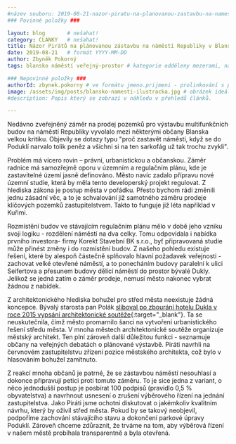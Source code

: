 ```yaml
---
#název souboru: 2019-08-21-nazor-piratu-na-planovanou-zastavbu-na-namesti-republiky-v-blansku.md
### Povinné položky ###

layout: blog       # nešahat!
category: CLANKY   # nešahat!
title: Názor Pirátů na plánovanou zástavbu na náměstí Republiky v Blansku
date: 2019-08-21   # formát YYYY-MM-DD
author: Zbyněk Pokorný
tags: blansko náměstí veřejný-prostor # kategorie odděleny mezerami, např. volby zemědělství životní-prostředí piráti (viz https://jihomoravsky.pirati.cz/tags/)

### Nepovinné položky ###
authorId: zbynek.pokorny # ve formátu jmeno.prijmeni - prolinkování s profilem přes uid
image: /assets/img/posts/blansko-namesti-ilustracka.jpg # obrázek ideálně 420x677px minifikovaný přes https://tinypng.com/
#description: Popis který se zobrazí v náhledu v přehledů článků.

---
```


Nedávno zveřejněný záměr na prodej pozemků pro výstavbu multifunkčních budov na náměstí Republiky vyvolalo mezi některými občany Blanska velkou kritiku. Objevily se dotazy typu "proč zastavět náměstí, když se do Poduklí narvalo tolik peněz a všichni si na ten sarkofág už tak trochu zvykli". 

Problém má vícero rovin – právní, urbanistickou a občanskou. Záměr radnice má samozřejmě oporu v územním a regulačním plánu, kde je zastavitelné území jasně definováno. Město navíc zadalo přípravu nové územní studie, která by měla tento developerský projekt regulovat. Z hlediska zákona je postup města v pořádku. Přesto bychom rádi změnili jednu zásadní věc, a to je schvalování již samotného záměru prodeje klíčových pozemků zastupitelstvem. Takto to funguje již léta například v Kuřimi.

Rozmístění budov ve stávajícím regulačním plánu mělo v době jeho vzniku svoji logiku - rozdělení náměstí na dva celky. Tomu odpovídala i nabídka prvního investora- firmy Korekt Stavební BK s.r.o., byť připravovaná studie může přinést změny i do rozmístění budov. Z našeho pohledu existuje řešení, které by alespoň částečně splňovalo hlavní požadavek veřejnosti - zachovat velké otevřené náměstí, a to ponecháním budovy paralelní k ulici Seifertova a přesunem budovy dělící náměstí do prostor bývalé Dukly. Jelikož se jedná zatím o záměr prodeje, nemusí město nakonec vybrat žádnou z nabídek.

Z architektonického hlediska bohužel pro střed města neexistuje žádná koncepce. Bývalý starosta pan Polák [sliboval po zbourání hotelu Dukla v roce 2015 vypsání architektonické soutěže](https://www.blansko.cz/clanky/2015/12/namesti-po-pripominkach-obcanu){:target="_blank"}. Ta se neuskutečnila, čímž město promarnilo šanci na vytvoření urbanistického řešení středu města. V mnoha městech architektonické soutěže organizuje městský architekt. Ten plní zároveň další důležitou funkci - seznamuje občany na veřejných debatách o plánované výstavbě. Piráti navrhli na červnovém zastupitelstvu zřízení pozice městského architekta, což bylo v hlasováním bohužel zamítnuto. 

Z reakcí mnoha občanů je patrné, že se zástavbou náměstí nesouhlasí a dokonce připravují petici proti tomuto záměru. To je sice jedna z variant, o něco jednodušší postup je posbírat 100 podpisů (pravidlo 0,5 % obyvatelstva) a navrhnout usnesení o zrušení výběrového řízení na jednání zastupitelstva. Jako Piráti jsme ochotni diskutovat o jakémkoliv kvalitním návrhu, který by oživil střed města. Pokud by se takový neobjevil, podpoříme zachování stávajícího stavu a dokončení parkové úpravy Poduklí. Zároveň chceme zdůraznit, že trváme na tom, aby výběrová řízení v našem městě probíhala transparentně a byla otevřená.
